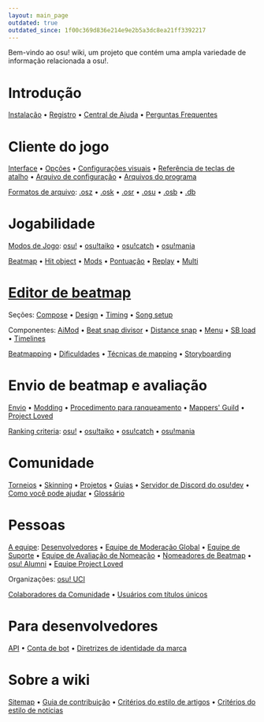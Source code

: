 ```yaml
---
layout: main_page
outdated: true
outdated_since: 1f00c369d836e214e9e2b5a3dc8ea21ff3392217
---
```


<div class="wiki-main-page__blurb">
Bem-vindo ao osu! wiki, um projeto que contém uma ampla variedade de informação relacionada a osu!.
</div>

<div class="wiki-main-page__panels">
<div class="wiki-main-page-panel wiki-main-page-panel--full">

# Introdução

[Instalação](/wiki/Installation) • [Registro](/wiki/Registration) • [Central de Ajuda](/wiki/Help_Centre) • [Perguntas Frequentes](/wiki/FAQ)

</div>
<div class="wiki-main-page-panel">

# Cliente do jogo

[Interface](/wiki/Interface) • [Opções](/wiki/Options) • [Configurações visuais](/wiki/Visual_Settings) • [Referência de teclas de atalho](/wiki/Shortcut_key_reference) • [Arquivo de configuração](/wiki/osu!_Program_Files/User_Configuration_File) • [Arquivos do programa](/wiki/osu!_Program_Files)

[Formatos de arquivo](/wiki/osu!_File_Formats): [.osz](/wiki/osu!_File_Formats/Osz_(file_format)) • [.osk](/wiki/osu!_File_Formats/Osk_(file_format)) • [.osr](/wiki/osu!_File_Formats/Osr_(file_format)) • [.osu](/wiki/osu!_File_Formats/Osu_(file_format)) • [.osb](/wiki/osu!_File_Formats/Osb_(file_format)) • [.db](/wiki/osu!_File_Formats/Db_(file_format))

</div>
<div class="wiki-main-page-panel">

# Jogabilidade

[Modos de Jogo](/wiki/Game_Mode): [osu!](/wiki/Game_Mode/osu!) • [osu!taiko](/wiki/Game_Mode/osu!taiko) • [osu!catch](/wiki/Game_Mode/osu!catch) • [osu!mania](/wiki/Game_Mode/osu!mania)

[Beatmap](/wiki/Beatmap) • [Hit object](/wiki/Hit_object) • [Mods](/wiki/Game_Modifiers) • [Pontuação](/wiki/Score) • [Replay](/wiki/Replay) • [Multi](/wiki/Multi)

</div>
<div class="wiki-main-page-panel">

# [Editor de beatmap](/wiki/Beatmap_Editor)

Seções: [Compose](/wiki/Beatmap_Editor/Compose) • [Design](/wiki/Beatmap_Editor/Design) • [Timing](/wiki/Beatmap_Editor/Timing) • [Song setup](/wiki/Beatmap_Editor/Song_Setup)

Componentes: [AiMod](/wiki/Beatmap_Editor/AiMod) • [Beat snap divisor](/wiki/Beatmap_Editor/Beat_Snap_Divisor) • [Distance snap](/wiki/Beatmap_Editor/Distance_Snap) • [Menu](/wiki/Beatmap_Editor/Menu) • [SB load](/wiki/Beatmap_Editor/SB_Load) • [Timelines](/wiki/Beatmap_Editor/Timelines)

[Beatmapping](/wiki/Beatmapping) • [Dificuldades](/wiki/Beatmap/Difficulty) • [Técnicas de mapping](/wiki/Mapping_Techniques) • [Storyboarding](/wiki/Storyboard#storyboarding)

</div>
<div class="wiki-main-page-panel">

# Envio de beatmap e avaliação

[Envio](/wiki/Submission) • [Modding](/wiki/Modding) • [Procedimento para ranqueamento](/wiki/Beatmap_ranking_procedure) • [Mappers' Guild](/wiki/Mappers_Guild) • [Project Loved](/wiki/Project_Loved)

[Ranking criteria](/wiki/Ranking_Criteria): [osu!](/wiki/Ranking_Criteria/osu!) • [osu!taiko](/wiki/Ranking_Criteria/osu!taiko) • [osu!catch](/wiki/Ranking_Criteria/osu!catch) • [osu!mania](/wiki/Ranking_Criteria/osu!mania)

</div>
<div class="wiki-main-page-panel">

# Comunidade

[Torneios](/wiki/Tournaments) • [Skinning](/wiki/Skinning) • [Projetos](/wiki/Projects) • [Guias](/wiki/Guides) • [Servidor de Discord do osu!dev](/wiki/osu!dev_Discord_server) • [Como você pode ajudar](/wiki/How_You_Can_Help!) • [Glossário](/wiki/Glossary)

</div>
<div class="wiki-main-page-panel">

# Pessoas

[A equipe](/wiki/People/The_Team): [Desenvolvedores](/wiki/People/The_Team/Developers) • [Equipe de Moderação Global](/wiki/People/The_Team/Global_Moderation_Team) • [Equipe de Suporte](/wiki/People/The_Team/Support_Team) • [Equipe de Avaliação de Nomeação](/wiki/People/The_Team/Nomination_Assessment_Team) • [Nomeadores de Beatmap](/wiki/People/The_Team/Beatmap_Nominators) • [osu! Alumni](/wiki/People/The_Team/osu!_Alumni) • [Equipe Project Loved](/wiki/People/The_Team/Project_Loved_Team)

Organizações: [osu! UCI](/wiki/Organisations/osu!_UCI)

[Colaboradores da Comunidade](/wiki/People/Community_Contributors) • [Usuários com títulos únicos](/wiki/People/Users_with_unique_titles)

</div>
<div class="wiki-main-page-panel">

# Para desenvolvedores

[API](/wiki/osu!api) • [Conta de bot](/wiki/Bot_account) • [Diretrizes de identidade da marca](/wiki/Brand_identity_guidelines)

</div>
<div class="wiki-main-page-panel">

# Sobre a wiki

[Sitemap](/wiki/Sitemap) • [Guia de contribuição](/wiki/osu!_wiki/Contribution_guide) • [Critérios do estilo de artigos](/wiki/Article_Styling_Criteria) • [Critérios do estilo de notícias](/wiki/News_Styling_Criteria)

</div>
</div>
